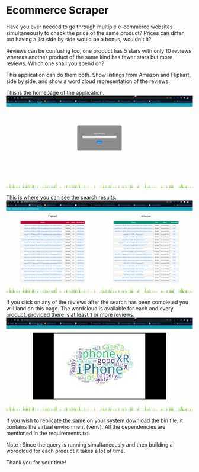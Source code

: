 

# Ecommerce Scraper 

Have you ever needed to go through multiple e-commerce websites simultaneously to check the price of the same product? Prices can differ but having a list side by side would be a bonus, wouldn't it?

Reviews can be confusing too, one product has 5 stars with only 10 reviews whereas another product of the same kind has fewer stars but more reviews. Which one shall you spend on?

This application can do them both. Show listings from Amazon and Flipkart, side by side, and show a word cloud representation of the reviews.

This is the homepage of the application.
![](images/scraper_homepage.png)

This is where you can see the search results.
![](images/scraper_scrapedData.PNG)

If you click on any of the reviews after the search has been completed you will land on this page. The wordcloud is available for each and every
product, provided there is at least 1 or more reviews.
![](images/scraper_wordclouds.PNG)



If you wish to replicate the same on your system download the bin file, it contains the virtual environment (venv). 
All the dependencies are mentioned in the requirements.txt.

Note : Since the query is running simultaneously and then building a wordcloud for each product it takes a lot of time.

Thank you for your time!
